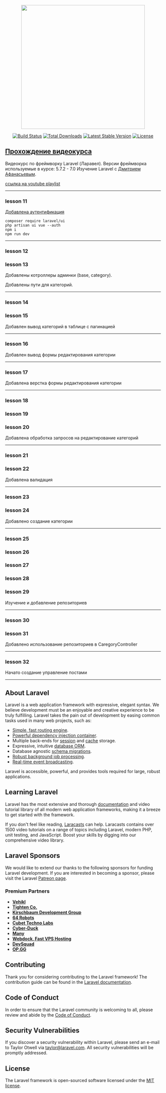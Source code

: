 <p align="center"><a href="https://laravel.com" target="_blank"><img src="https://raw.githubusercontent.com/laravel/art/master/logo-lockup/5%20SVG/2%20CMYK/1%20Full%20Color/laravel-logolockup-cmyk-red.svg" width="400"></a></p>

<p align="center">
<a href="https://travis-ci.org/laravel/framework"><img src="https://travis-ci.org/laravel/framework.svg" alt="Build Status"></a>
<a href="https://packagist.org/packages/laravel/framework"><img src="https://poser.pugx.org/laravel/framework/d/total.svg" alt="Total Downloads"></a>
<a href="https://packagist.org/packages/laravel/framework"><img src="https://poser.pugx.org/laravel/framework/v/stable.svg" alt="Latest Stable Version"></a>
<a href="https://packagist.org/packages/laravel/framework"><img src="https://poser.pugx.org/laravel/framework/license.svg" alt="License"></a>
</p>

## [Прохождение видеокурса](https://www.youtube.com/playlist?list=PLoonZ8wII66iP0fJPHhkLXa3k7CMef9ak)

Видеокурс по фреймворку Laravel (Ларавел). 
Версии фреймворка используемые в курсе: 5.7.2 - 7.0
Изучение Laravel с [Дмитрием Афанасьевым](https://www.youtube.com/c/DmitryAfanasyev).

[ссылка на youtube playlist](https://www.youtube.com/playlist?list=PLoonZ8wII66iP0fJPHhkLXa3k7CMef9ak)


---
### lesson 11

[Добавлена аутентификация](https://laravel.com/docs/7.x/authentication)
```
composer require laravel/ui
php artisan ui vue --auth
npm i
npm run dev
```

---
### lesson 12
### lesson 13

Добавлены котроллеры админки (base, category).

Добавлены пути для категорий.

---
### lesson 14
### lesson 15

Добавлен вывод категорий в таблице с пагинацией

---
### lesson 16

Добавлен вывод формы редактирования категории

---
### lesson 17

Добавлена верстка формы редактирования категории

---
### lesson 18
### lesson 19
### lesson 20

Добавлена обработка запросов на редактирование категорий

---
### lesson 21
### lesson 22

Добавлена валидация

---
### lesson 23
### lesson 24

Добавлено создание категории

---
### lesson 25
### lesson 26
### lesson 27
### lesson 28
### lesson 29

Изучение и добавление репозиториев

---
### lesson 30
### lesson 31

Добавлено использование репозиториев в CaregoryController

---
### lesson 32

Начато создание управление постами

---
## About Laravel

Laravel is a web application framework with expressive, elegant syntax. We believe development must be an enjoyable and creative experience to be truly fulfilling. Laravel takes the pain out of development by easing common tasks used in many web projects, such as:

- [Simple, fast routing engine](https://laravel.com/docs/routing).
- [Powerful dependency injection container](https://laravel.com/docs/container).
- Multiple back-ends for [session](https://laravel.com/docs/session) and [cache](https://laravel.com/docs/cache) storage.
- Expressive, intuitive [database ORM](https://laravel.com/docs/eloquent).
- Database agnostic [schema migrations](https://laravel.com/docs/migrations).
- [Robust background job processing](https://laravel.com/docs/queues).
- [Real-time event broadcasting](https://laravel.com/docs/broadcasting).

Laravel is accessible, powerful, and provides tools required for large, robust applications.

## Learning Laravel

Laravel has the most extensive and thorough [documentation](https://laravel.com/docs) and video tutorial library of all modern web application frameworks, making it a breeze to get started with the framework.

If you don't feel like reading, [Laracasts](https://laracasts.com) can help. Laracasts contains over 1500 video tutorials on a range of topics including Laravel, modern PHP, unit testing, and JavaScript. Boost your skills by digging into our comprehensive video library.

## Laravel Sponsors

We would like to extend our thanks to the following sponsors for funding Laravel development. If you are interested in becoming a sponsor, please visit the Laravel [Patreon page](https://patreon.com/taylorotwell).

### Premium Partners

- **[Vehikl](https://vehikl.com/)**
- **[Tighten Co.](https://tighten.co)**
- **[Kirschbaum Development Group](https://kirschbaumdevelopment.com)**
- **[64 Robots](https://64robots.com)**
- **[Cubet Techno Labs](https://cubettech.com)**
- **[Cyber-Duck](https://cyber-duck.co.uk)**
- **[Many](https://www.many.co.uk)**
- **[Webdock, Fast VPS Hosting](https://www.webdock.io/en)**
- **[DevSquad](https://devsquad.com)**
- **[OP.GG](https://op.gg)**

## Contributing

Thank you for considering contributing to the Laravel framework! The contribution guide can be found in the [Laravel documentation](https://laravel.com/docs/contributions).

## Code of Conduct

In order to ensure that the Laravel community is welcoming to all, please review and abide by the [Code of Conduct](https://laravel.com/docs/contributions#code-of-conduct).

## Security Vulnerabilities

If you discover a security vulnerability within Laravel, please send an e-mail to Taylor Otwell via [taylor@laravel.com](mailto:taylor@laravel.com). All security vulnerabilities will be promptly addressed.

## License

The Laravel framework is open-sourced software licensed under the [MIT license](https://opensource.org/licenses/MIT).
